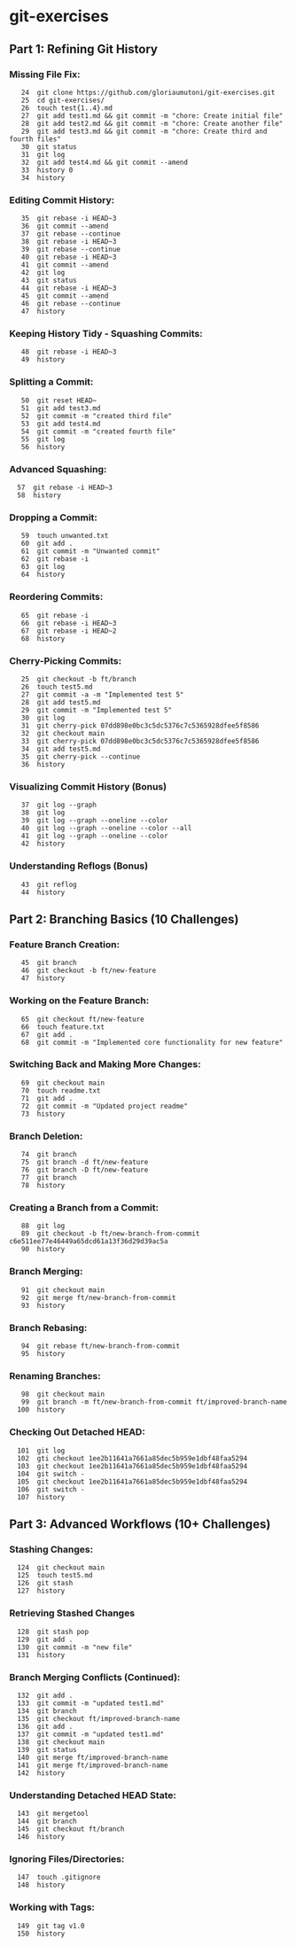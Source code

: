 # git-exercises
## Part 1: Refining Git History 
### Missing File Fix:
```
   24  git clone https://github.com/gloriaumutoni/git-exercises.git
   25  cd git-exercises/
   26  touch test{1..4}.md
   27  git add test1.md && git commit -m "chore: Create initial file"
   28  git add test2.md && git commit -m "chore: Create another file"
   29  git add test3.md && git commit -m "chore: Create third and fourth files"
   30  git status
   31  git log
   32  git add test4.md && git commit --amend
   33  history 0
   34  history
```
### Editing Commit History:
```
   35  git rebase -i HEAD~3
   36  git commit --amend
   37  git rebase --continue
   38  git rebase -i HEAD~3
   39  git rebase --continue
   40  git rebase -i HEAD~3
   41  git commit --amend
   42  git log
   43  git status
   44  git rebase -i HEAD~3
   45  git commit --amend
   46  git rebase --continue
   47  history
```
### Keeping History Tidy - Squashing Commits:
```
   48  git rebase -i HEAD~3
   49  history
```
### Splitting a Commit:
```
   50  git reset HEAD~
   51  git add test3.md
   52  git commit -m "created third file"
   53  git add test4.md
   54  git commit -m "created fourth file"
   55  git log
   56  history
```
### Advanced Squashing:
```
  57  git rebase -i HEAD~3
  58  history
```
### Dropping a Commit:
```
   59  touch unwanted.txt
   60  git add .
   61  git commit -m "Unwanted commit"
   62  git rebase -i
   63  git log
   64  history
```
### Reordering Commits:
```
   65  git rebase -i
   66  git rebase -i HEAD~3
   67  git rebase -i HEAD~2
   68  history
```
### Cherry-Picking Commits:
```
   25  git checkout -b ft/branch
   26  touch test5.md
   27  git commit -a -m "Implemented test 5"
   28  git add test5.md
   29  git commit -m "Implemented test 5"
   30  git log
   31  git cherry-pick 07dd898e0bc3c5dc5376c7c5365928dfee5f8586
   32  git checkout main
   33  git cherry-pick 07dd898e0bc3c5dc5376c7c5365928dfee5f8586
   34  git add test5.md
   35  git cherry-pick --continue
   36  history
```
### Visualizing Commit History (Bonus)
```
   37  git log --graph
   38  git log
   39  git log --graph --oneline --color
   40  git log --graph --oneline --color --all
   41  git log --graph --oneline --color
   42  history
```
### Understanding Reflogs (Bonus)
```
   43  git reflog
   44  history
```
## Part 2: Branching Basics (10 Challenges)
### Feature Branch Creation:
```
   45  git branch
   46  git checkout -b ft/new-feature
   47  history
```
### Working on the Feature Branch:
```
   65  git checkout ft/new-feature
   66  touch feature.txt
   67  git add .
   68  git commit -m "Implemented core functionality for new feature"
```
### Switching Back and Making More Changes:
```
   69  git checkout main
   70  touch readme.txt
   71  git add .
   72  git commit -m "Updated project readme"
   73  history
```
### Branch Deletion:
```
   74  git branch
   75  git branch -d ft/new-feature
   76  git branch -D ft/new-feature
   77  git branch
   78  history
```
### Creating a Branch from a Commit:
```
   88  git log
   89  git checkout -b ft/new-branch-from-commit c6e511ee77e46449a65dcd61a13f36d29d39ac5a
   90  history
```
### Branch Merging:
```
   91  git checkout main
   92  git merge ft/new-branch-from-commit
   93  history
```
### Branch Rebasing:
```
   94  git rebase ft/new-branch-from-commit
   95  history
```
### Renaming Branches:
```
   98  git checkout main
   99  git branch -m ft/new-branch-from-commit ft/improved-branch-name
  100  history
```
### Checking Out Detached HEAD:
```
  101  git log
  102  gti checkout 1ee2b11641a7661a85dec5b959e1dbf48faa5294
  103  git checkout 1ee2b11641a7661a85dec5b959e1dbf48faa5294
  104  git switch -
  105  git checkout 1ee2b11641a7661a85dec5b959e1dbf48faa5294
  106  git switch -
  107  history
```
## Part 3: Advanced Workflows (10+ Challenges)
### Stashing Changes:
```
  124  git checkout main
  125  touch test5.md
  126  git stash
  127  history
```
### Retrieving Stashed Changes 
```
  128  git stash pop
  129  git add .
  130  git commit -m "new file"
  131  history
```
### Branch Merging Conflicts (Continued):
```
  132  git add .
  133  git commit -m "updated test1.md"
  134  git branch
  135  git checkout ft/improved-branch-name
  136  git add .
  137  git commit -m "updated test1.md"
  138  git checkout main
  139  git status
  140  git merge ft/improved-branch-name
  141  git merge ft/improved-branch-name
  142  history
```
### Understanding Detached HEAD State:
```
  143  git mergetool
  144  git branch
  145  git checkout ft/branch
  146  history
```
### Ignoring Files/Directories:
```
  147  touch .gitignore
  148  history
```
### Working with Tags:
```
  149  git tag v1.0
  150  history
```

